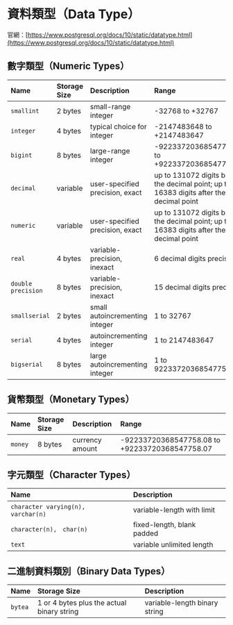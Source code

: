 # 資料類型（Data Type）

官網：[https://www.postgresql.org/docs/10/static/datatype.html](https://www.postgresql.org/docs/10/static/datatype.html)

## 數字類型（Numeric Types）

| Name | Storage Size | Description | Range |
| :--- | :--- | :--- | :--- |
| `smallint` | 2 bytes | small-range integer | -32768 to +32767 |
| `integer` | 4 bytes | typical choice for integer | -2147483648 to +2147483647 |
| `bigint` | 8 bytes | large-range integer | -9223372036854775808 to +9223372036854775807 |
| `decimal` | variable | user-specified precision, exact | up to 131072 digits before the decimal point; up to 16383 digits after the decimal point |
| `numeric` | variable | user-specified precision, exact | up to 131072 digits before the decimal point; up to 16383 digits after the decimal point |
| `real` | 4 bytes | variable-precision, inexact | 6 decimal digits precision |
| `double precision` | 8 bytes | variable-precision, inexact | 15 decimal digits precision |
| `smallserial` | 2 bytes | small autoincrementing integer | 1 to 32767 |
| `serial` | 4 bytes | autoincrementing integer | 1 to 2147483647 |
| `bigserial` | 8 bytes | large autoincrementing integer | 1 to 9223372036854775807 |

## 貨幣類型（Monetary Types）

| Name | Storage Size | Description | Range |
| :--- | :--- | :--- | :--- |
| `money` | 8 bytes | currency amount | -92233720368547758.08 to +92233720368547758.07 |

## 字元類型（Character Types）

| Name | Description |
| :--- | :--- |
| `character varying(n),　varchar(n)` | variable-length with limit |
| `character(n),　char(n)` | fixed-length, blank padded |
| `text` | variable unlimited length |



## 二進制資料類別（Binary Data Types）

| Name | Storage Size | Description |
| :--- | :--- | :--- |
| `bytea` | 1 or 4 bytes plus the actual binary string | variable-length binary string |



